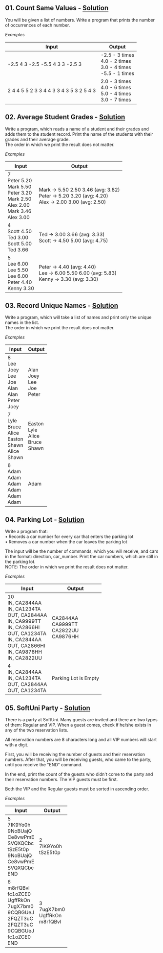 ## **01.	Count Same Values -** [Solution](https://github.com/elenaborisova/Python-Advanced/blob/main/03.%20Tuples%20and%20Sets%20-%20Lab/01_count_same_values.py)
You will be given a list of numbers. Write a program that prints the number of occurrences of each number.

*Examples*

|                  Input                  |      Output       |
|-----------------------------------------|-------------------|
|-2.5 4 3 -2.5 -5.5 4 3 3 -2.5 3          |-2.5 - 3 times<br>4.0 - 2 times<br>3.0 - 4 times<br>-5.5 - 1 times  |
|2 4 4 5 5 2 3 3 4 4 3 3 4 3 5 3 2 5 4 3  |2.0 - 3 times<br>4.0 - 6 times<br>5.0 - 4 times<br>3.0 - 7 times    |



## **02.	Average Student Grades -** [Solution](https://github.com/elenaborisova/Python-Advanced/blob/main/03.%20Tuples%20and%20Sets%20-%20Lab/02_average_student_grades.py)
Write a program, which reads a name of a student and their grades and adds them to the student record. Print the  name of the students with their grades and their average grade.   
The order in which we print the result does not matter.

*Examples*

|       Input       |                 Output                 |
|-------------------|----------------------------------------|
|7<br>Peter 5.20<br>Mark 5.50<br>Peter 3.20<br>Mark 2.50<br>Alex 2.00<br>Mark 3.46<br>Alex 3.00 |Mark -> 5.50 2.50 3.46 (avg: 3.82)<br>Peter -> 5.20 3.20 (avg: 4.20)<br>Alex -> 2.00 3.00 (avg: 2.50) |
|4<br>Scott 4.50<br>Ted 3.00<br>Scott 5.00<br>Ted 3.66                                          |Ted -> 3.00 3.66 (avg: 3.33)<br>Scott -> 4.50 5.00 (avg: 4.75)                                        |
|5<br>Lee 6.00<br>Lee 5.50<br>Lee 6.00<br>Peter 4.40<br>Kenny 3.30                              |Peter -> 4.40 (avg: 4.40)<br>Lee -> 6.00 5.50 6.00 (avg: 5.83)<br>Kenny -> 3.30 (avg: 3.30)           |



## **03.	Record Unique Names -** [Solution](https://github.com/elenaborisova/Python-Advanced/blob/main/03.%20Tuples%20and%20Sets%20-%20Lab/03_record_unique_names.py)
Write a program, which will take a list of names and print only the unique names in the list.  
The order in which we print the result does not matter.

*Examples*

|       Input       |      Output       |
|-------------------|-------------------|
|8<br>Lee<br>Joey<br>Lee<br>Joe<br>Alan<br>Alan<br>Peter<br>Joey          |Alan<br>Joey<br>Lee<br>Joe<br>Peter          |
|7<br>Lyle<br>Bruce<br>Alice<br>Easton<br>Shawn<br>Alice<br>Shawn         |Easton<br>Lyle<br>Alice<br>Bruce<br>Shawn    |
|6<br>Adam<br>Adam<br>Adam<br>Adam<br>Adam<br>Adam                        |Adam                                         |



## **04.	Parking Lot -** [Solution](https://github.com/elenaborisova/Python-Advanced/blob/main/03.%20Tuples%20and%20Sets%20-%20Lab/04_parking_lot.py)
Write a program that:  
•	Records a car number for every car that enters the parking lot  
•	Removes a car number when the car leaves the parking lot  

The input will be the number of commands, which you will receive, and cars in the format: direction, car_number. Print the car numbers, which are still in the parking lot.  
NOTE: The order in which we print the result does not matter.

*Examples*


|       Input       |      Output       |
|-------------------|-------------------|
|10<br>IN, CA2844AA<br>IN, CA1234TA<br>OUT, CA2844AA<br>IN, CA9999TT<br>IN, CA2866HI<br>OUT, CA1234TA<br>IN, CA2844AA<br>OUT, CA2866HI<br>IN, CA9876HH<br>IN, CA2822UU |CA2844AA<br>CA9999TT<br>CA2822UU<br>CA9876HH   |
|4<br>IN, CA2844AA<br>IN, CA1234TA<br>OUT, CA2844AA<br>OUT, CA1234TA                                                                                                   |Parking Lot is Empty                           |



## **05.	SoftUni Party -** [Solution](https://github.com/elenaborisova/Python-Advanced/blob/main/03.%20Tuples%20and%20Sets%20-%20Lab/05_softuni_party.py)
There is a party at SoftUni. Many guests are invited and there are two types of them: Regular and VIP. When a guest comes, check if he/she exists in any of the two reservation lists.

All reservation numbers are 8 characters long and all VIP numbers will start with a digit.

First, you will be receiving the number of guests and their reservation numbers. After that, you will be receiving guests, who came to the party, until you receive the "END" command.

In the end, print the count of the guests who didn't come to the party and their reservation numbers. The VIP guests must be first.

Both the VIP and the Regular guests must be sorted in ascending order.

*Examples*

|       Input       |      Output       |
|-------------------|-------------------|
|5<br>7IK9Yo0h<br>9NoBUajQ<br>Ce8vwPmE<br>SVQXQCbc<br>tSzE5t0p<br>9NoBUajQ<br>Ce8vwPmE<br>SVQXQCbc<br>END              |2<br>7IK9Yo0h<br>tSzE5t0p                  |
|6<br>m8rfQBvl<br>fc1oZCE0<br>UgffRkOn<br>7ugX7bm0<br>9CQBGUeJ<br>2FQZT3uC<br>2FQZT3uC<br>9CQBGUeJ<br>fc1oZCE0<br>END  |3<br>7ugX7bm0<br>UgffRkOn<br>m8rfQBvl      |


